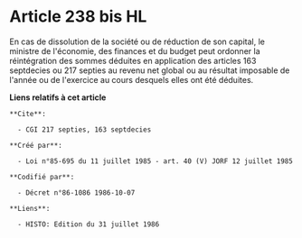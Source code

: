 # Article 238 bis HL

En cas de dissolution de la société ou de réduction de son capital, le ministre de l'économie, des finances et du budget peut
ordonner la réintégration des sommes déduites en application des articles 163 septdecies ou 217 septies au revenu net global
ou au résultat imposable de l'année ou de l'exercice au cours desquels elles ont été déduites.

**Liens relatifs à cet article**

	**Cite**:

	  - CGI 217 septies, 163 septdecies

	**Créé par**:

	  - Loi n°85-695 du 11 juillet 1985 - art. 40 (V) JORF 12 juillet 1985

	**Codifié par**:

	  - Décret n°86-1086 1986-10-07

	**Liens**:

	  - HISTO: Edition du 31 juillet 1986
